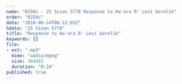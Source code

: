 ```yaml
---
name: "0259c - 25 Sivan 5778 Response to Ha'ara R' Levi Gorelik"
order: "0259c"
date: "2018-06-14T06:12:05Z"
hdate: "25 Sivan 5778"
title: "Response to Ha'ara R' Levi Gorelik"
keywords: []
file:
- ext: ".mp3"
  mime: "audio/mpeg"
  size: 364461
  duration: "0:24"
published: true
---
```


